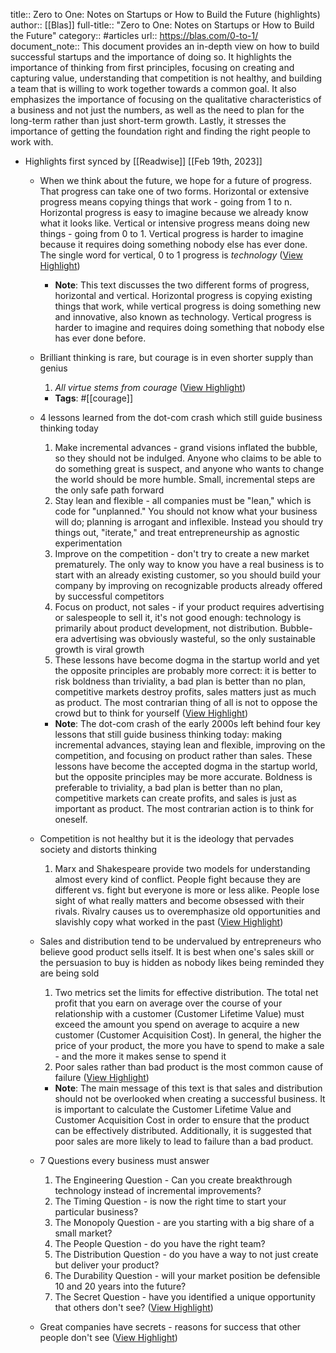 title:: Zero to One: Notes on Startups or How to Build the Future (highlights)
author:: [[Blas]]
full-title:: "Zero to One: Notes on Startups or How to Build the Future"
category:: #articles
url:: https://blas.com/0-to-1/
document_note:: This document provides an in-depth view on how to build successful startups and the importance of doing so. It highlights the importance of thinking from first principles, focusing on creating and capturing value, understanding that competition is not healthy, and building a team that is willing to work together towards a common goal. It also emphasizes the importance of focusing on the qualitative characteristics of a business and not just the numbers, as well as the need to plan for the long-term rather than just short-term growth. Lastly, it stresses the importance of getting the foundation right and finding the right people to work with.

- Highlights first synced by [[Readwise]] [[Feb 19th, 2023]]
	- When we think about the future, we hope for a future of progress. That progress can take one of two forms. Horizontal or extensive progress means copying things that work - going from 1 to n. Horizontal progress is easy to imagine because we already know what it looks like. Vertical or intensive progress means doing new things - going from 0 to 1. Vertical progress is harder to imagine because it requires doing something nobody else has ever done. The single word for vertical, 0 to 1 progress is *technology* ([View Highlight](https://read.readwise.io/read/01gskbkv0nh1nzt1dqk5tt4vht))
		- **Note**: This text discusses the two different forms of progress, horizontal and vertical. Horizontal progress is copying existing things that work, while vertical progress is doing something new and innovative, also known as technology. Vertical progress is harder to imagine and requires doing something that nobody else has ever done before.
	- Brilliant thinking is rare, but courage is in even shorter supply than genius
	  
	  1.  *All virtue stems from courage* ([View Highlight](https://read.readwise.io/read/01gskbmgyzf07grxh75d473w38))
		- **Tags**: #[[courage]]
	- 4 lessons learned from the dot-com crash which still guide business thinking today
	  
	  1.  Make incremental advances - grand visions inflated the bubble, so they should not be indulged. Anyone who claims to be able to do something great is suspect, and anyone who wants to change the world should be more humble. Small, incremental steps are the only safe path forward
	  2.  Stay lean and flexible - all companies must be "lean," which is code for "unplanned." You should not know what your business will do; planning is arrogant and inflexible. Instead you should try things out, "iterate," and treat entrepreneurship as agnostic experimentation
	  3.  Improve on the competition - don't try to create a new market prematurely. The only way to know you have a real business is to start with an already existing customer, so you should build your company by improving on recognizable products already offered by successful competitors
	  4.  Focus on product, not sales - if your product requires advertising or salespeople to sell it, it's not good enough: technology is primarily about product development, not distribution. Bubble-era advertising was obviously wasteful, so the only sustainable growth is viral growth
	  5.  These lessons have become dogma in the startup world and yet the opposite principles are probably more correct: it is better to risk boldness than triviality, a bad plan is better than no plan, competitive markets destroy profits, sales matters just as much as product. The most contrarian thing of all is not to oppose the crowd but to think for yourself ([View Highlight](https://read.readwise.io/read/01gskbn818hcq8ba0sshm4hahf))
		- **Note**: The dot-com crash of the early 2000s left behind four key lessons that still guide business thinking today: making incremental advances, staying lean and flexible, improving on the competition, and focusing on product rather than sales. These lessons have become the accepted dogma in the startup world, but the opposite principles may be more accurate. Boldness is preferable to triviality, a bad plan is better than no plan, competitive markets can create profits, and sales is just as important as product. The most contrarian action is to think for oneself.
	- Competition is not healthy but it is the ideology that pervades society and distorts thinking
	  
	  1.  Marx and Shakespeare provide two models for understanding almost every kind of conflict. People fight because they are different vs. fight but everyone is more or less alike. People lose sight of what really matters and become obsessed with their rivals. Rivalry causes us to overemphasize old opportunities and slavishly copy what worked in the past ([View Highlight](https://read.readwise.io/read/01gskbrp7dpea9xj1y0ygad8jk))
	- Sales and distribution tend to be undervalued by entrepreneurs who believe good product sells itself. It is best when one's sales skill or the persuasion to buy is hidden as nobody likes being reminded they are being sold
	  
	  1.  Two metrics set the limits for effective distribution. The total net profit that you earn on average over the course of your relationship with a customer (Customer Lifetime Value) must exceed the amount you spend on average to acquire a new customer (Customer Acquisition Cost). In general, the higher the price of your product, the more you have to spend to make a sale - and the more it makes sense to spend it
	  2.  Poor sales rather than bad product is the most common cause of failure ([View Highlight](https://read.readwise.io/read/01gskbqhx96pjrgrq7jj8he5b7))
		- **Note**: The main message of this text is that sales and distribution should not be overlooked when creating a successful business. It is important to calculate the Customer Lifetime Value and Customer Acquisition Cost in order to ensure that the product can be effectively distributed. Additionally, it is suggested that poor sales are more likely to lead to failure than a bad product.
	- 7 Questions every business must answer
	  
	  1.  The Engineering Question - Can you create breakthrough technology instead of incremental improvements?
	  2.  The Timing Question - is now the right time to start your particular business?
	  3.  The Monopoly Question - are you starting with a big share of a small market?
	  4.  The People Question - do you have the right team?
	  5.  The Distribution Question - do you have a way to not just create but deliver your product?
	  6.  The Durability Question - will your market position be defensible 10 and 20 years into the future?
	  7.  The Secret Question - have you identified a unique opportunity that others don't see? ([View Highlight](https://read.readwise.io/read/01gskbpnn39hsy786ahv7gmsxm))
	- Great companies have secrets - reasons for success that other people don't see ([View Highlight](https://read.readwise.io/read/01gskbq2a7dqe8w657h9nzrmgx))